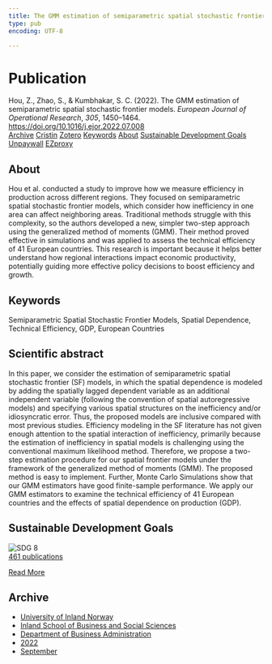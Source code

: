 ```yaml
---
title: The GMM estimation of semiparametric spatial stochastic frontier models
type: pub
encoding: UTF-8

---
```

<h1>Publication</h1>
<article id="csl-bib-container-P62TAXYM" class="csl-bib-container">
  <div class="csl-bib-body"> <div class="csl-entry">Hou, Z., Zhao, S., &#38; Kumbhakar, S. C. (2022). The GMM estimation of semiparametric spatial stochastic frontier models. <i>European Journal of Operational Research</i>, <i>305</i>, 1450–1464. <a href="https://doi.org/10.1016/j.ejor.2022.07.008">https://doi.org/10.1016/j.ejor.2022.07.008</a></div> </div>
  <div class="csl-bib-buttons">
    <a href="#taxonomy-article-P62TAXYM" alt="archive" class="csl-bib-button">Archive</a>
    <a href="https://app.cristin.no/results/show.jsf?id=2050281" alt="Cristin" class="csl-bib-button">Cristin</a>
    <a href="http://zotero.org/groups/5881554/items/P62TAXYM" alt="Zotero" class="csl-bib-button">Zotero</a>
    <a href="#keywords-article-P62TAXYM" alt="keywords" class="csl-bib-button">Keywords</a>
    <a href="#about-article-P62TAXYM" alt="about_pub" class="csl-bib-button">About</a>
    <a href="#sdg-article-P62TAXYM" alt="sdg" class="csl-bib-button">Sustainable Development Goals</a>
    <a href="https://doi.org/10.1016/j.ejor.2022.07.008" alt="Unpaywall" class="csl-bib-button">Unpaywall</a>
    <a href="https://doi.org/10.1016/j.ejor.2022.07.008" alt="EZproxy" class="csl-bib-button">EZproxy</a>
  </div>
  <div id="csl-bib-meta-container-P62TAXYM"></div>
</article>
<div id="csl-bib-meta-P62TAXYM" class="csl-bib-meta">
  <article id="about-article-P62TAXYM" class="about_pub-article">
    <h1>About</h1>
    Hou et al. conducted a study to improve how we measure efficiency in production across different regions. They focused on semiparametric spatial stochastic frontier models, which consider how inefficiency in one area can affect neighboring areas. Traditional methods struggle with this complexity, so the authors developed a new, simpler two-step approach using the generalized method of moments (GMM). Their method proved effective in simulations and was applied to assess the technical efficiency of 41 European countries. This research is important because it helps better understand how regional interactions impact economic productivity, potentially guiding more effective policy decisions to boost efficiency and growth.
  </article>
  <article id="keywords-article-P62TAXYM" class="keywords-article">
    <h1>Keywords</h1>
    Semiparametric Spatial Stochastic Frontier Models, Spatial Dependence, Technical Efficiency, GDP, European Countries
  </article>
  <article id="abstract-article-P62TAXYM" class="abstract-article">
    <h1>Scientific abstract</h1>
    In this paper, we consider the estimation of semiparametric spatial stochastic frontier (SF) models, in which the spatial dependence is modeled by adding the spatially lagged dependent variable as an additional independent variable (following the convention of spatial autoregressive models) and specifying various spatial structures on the inefficiency and/or idiosyncratic error. Thus, the proposed models are inclusive compared with most previous studies. Efficiency modeling in the SF literature has not given enough attention to the spatial interaction of inefficiency, primarily because the estimation of inefficiency in spatial models is challenging using the conventional maximum likelihood method. Therefore, we propose a two-step estimation procedure for our spatial frontier models under the framework of the generalized method of moments (GMM). The proposed method is easy to implement. Further, Monte Carlo Simulations show that our GMM estimators have good finite-sample performance. We apply our GMM estimators to examine the technical efficiency of 41 European countries and the effects of spatial dependence on production (GDP).
  </article>
  <article id="sdg-article-P62TAXYM" class="sdg-article">
    <h1>Sustainable Development Goals</h1>
    <div class="sdg-container"><div id="sdg8" class="sdg">
        <img src="{{< params subfolder >}}images/sdg/sdg08_en.png" class="image" alt="SDG 8">
        <div class="sdg-overlay">
          <a href="/en/archive/?key=?sdg=8#archive" class="sdg-publication-count"><span>461</span> publications</a>
          <p><a href="https://sdgs.un.org/goals/goal8" class="sdg-read-more">Read More</a></p>
        </div>
      </div></div>
  </article>
  <article id="taxonomy-article-P62TAXYM" class="taxonomy-article">
    <h1>Archive</h1>
    <ul>
      <li>
        <a href="/en/archive/?key=3DCRN523">University of Inland Norway</a>
      </li>
      <li>
        <a href="/en/archive/?key=DU8Q9LN9">Inland School of Business and Social Sciences</a>
      </li>
      <li>
        <a href="/en/archive/?key=3IQA89I8">Department of Business Administration</a>
      </li>
      <li>
        <a href="/en/archive/?key=6THNNMZZ">2022</a>
      </li>
      <li>
        <a href="/en/archive/?key=TU7ULHRJ">September</a>
      </li>
    </ul>
  </article>
</div>
